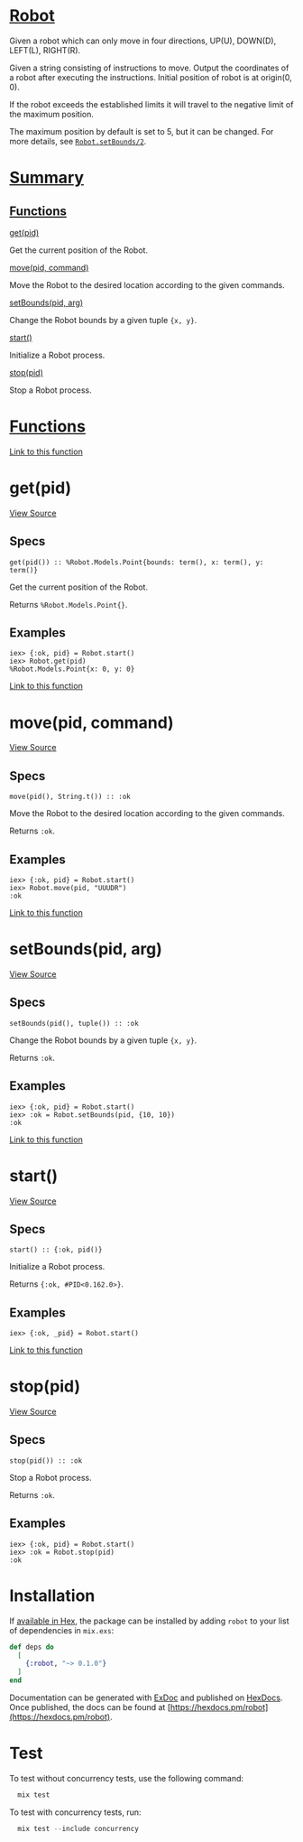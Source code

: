 # [Robot](https://github.com/Yamilquery/robot/blob/master/lib/robot.ex#L1)

Given a robot which can only move in four directions, UP(U), DOWN(D), LEFT(L), RIGHT(R).

Given a string consisting of instructions to move. Output the coordinates of a robot after executing the instructions. Initial position of robot is at origin(0, 0).

If the robot exceeds the established limits it will travel to the negative limit of the maximum position.

The maximum position by default is set to 5, but it can be changed. For more details, see [`Robot.setBounds/2`](https://hexdocs.pm/robot/0.1.0/Robot.html#setBounds/2).

# [Summary](https://hexdocs.pm/robot/0.1.0/Robot.html#summary)

## [Functions](https://hexdocs.pm/robot/0.1.0/Robot.html#functions)

[get(pid)](https://hexdocs.pm/robot/0.1.0/Robot.html#get/1)

Get the current position of the Robot.

[move(pid, command)](https://hexdocs.pm/robot/0.1.0/Robot.html#move/2)

Move the Robot to the desired location according to the given commands.

[setBounds(pid, arg)](https://hexdocs.pm/robot/0.1.0/Robot.html#setBounds/2)

Change the Robot bounds by a given tuple `{x, y}`.

[start()](https://hexdocs.pm/robot/0.1.0/Robot.html#start/0)

Initialize a Robot process.

[stop(pid)](https://hexdocs.pm/robot/0.1.0/Robot.html#stop/1)

Stop a Robot process.

# [Functions](https://hexdocs.pm/robot/0.1.0/Robot.html#functions)

[Link to this function](https://hexdocs.pm/robot/0.1.0/Robot.html#get/1)

# get(pid)

[View Source](https://github.com/Yamilquery/robot/blob/master/lib/robot.ex#L96)

## Specs

```
get(pid()) :: %Robot.Models.Point{bounds: term(), x: term(), y: term()}
```

Get the current position of the Robot.

Returns `%Robot.Models.Point{}`.

##  Examples

```
iex> {:ok, pid} = Robot.start()
iex> Robot.get(pid)
%Robot.Models.Point{x: 0, y: 0}
```

[Link to this function](https://hexdocs.pm/robot/0.1.0/Robot.html#move/2)

# move(pid, command)

[View Source](https://github.com/Yamilquery/robot/blob/master/lib/robot.ex#L75)

## Specs

```
move(pid(), String.t()) :: :ok
```

Move the Robot to the desired location according to the given commands.

Returns `:ok`.

##  Examples

```
iex> {:ok, pid} = Robot.start()
iex> Robot.move(pid, "UUUDR")
:ok
```

[Link to this function](https://hexdocs.pm/robot/0.1.0/Robot.html#setBounds/2)

# setBounds(pid, arg)

[View Source](https://github.com/Yamilquery/robot/blob/master/lib/robot.ex#L60)

## Specs

```
setBounds(pid(), tuple()) :: :ok
```

Change the Robot bounds by a given tuple `{x, y}`.

Returns `:ok`.

##  Examples

```
iex> {:ok, pid} = Robot.start()
iex> :ok = Robot.setBounds(pid, {10, 10})
:ok
```

[Link to this function](https://hexdocs.pm/robot/0.1.0/Robot.html#start/0)

# start()

[View Source](https://github.com/Yamilquery/robot/blob/master/lib/robot.ex#L30)

## Specs

```
start() :: {:ok, pid()}
```

Initialize a Robot process.

Returns `{:ok, #PID<0.162.0>}`.

##  Examples

```
iex> {:ok, _pid} = Robot.start()
```

[Link to this function](https://hexdocs.pm/robot/0.1.0/Robot.html#stop/1)

# stop(pid)

[View Source](https://github.com/Yamilquery/robot/blob/master/lib/robot.ex#L45)

## Specs

```
stop(pid()) :: :ok
```

Stop a Robot process.

Returns `:ok`.

##  Examples

```
iex> {:ok, pid} = Robot.start()
iex> :ok = Robot.stop(pid)
:ok
```
# Installation

If [available in Hex](https://hex.pm/docs/publish), the package can be installed
by adding `robot` to your list of dependencies in `mix.exs`:

```elixir
def deps do
  [
    {:robot, "~> 0.1.0"}
  ]
end
```

Documentation can be generated with [ExDoc](https://github.com/elixir-lang/ex_doc)
and published on [HexDocs](https://hexdocs.pm). Once published, the docs can
be found at [https://hexdocs.pm/robot](https://hexdocs.pm/robot).

# Test

To test without concurrency tests, use the following command:

```elixir
  mix test
```


To test with concurrency tests, run:

```elixir
  mix test --include concurrency
```